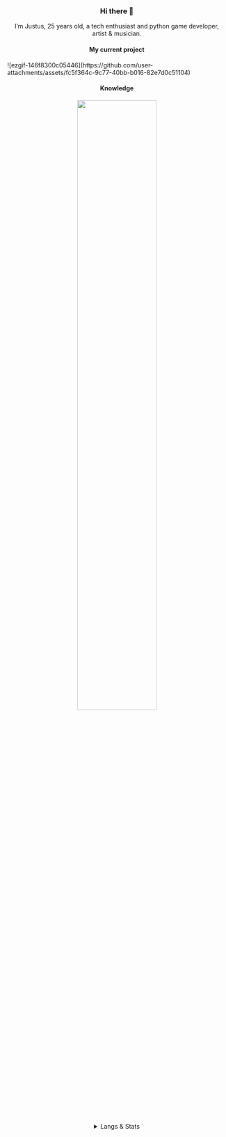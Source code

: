 <h3 align="center">Hi there 👋</h3>

<p align="center">I’m Justus, 25 years old, a tech enthusiast and python game developer, artist & musician.</h3>
<h4 align="center">My current project</h4>
![ezgif-146f8300c05446](https://github.com/user-attachments/assets/fc5f364c-9c77-40bb-b016-82e7d0c51104)

<h4 align="center">Knowledge</h4>
<p align="center">
<img width="60%" src="https://github.com/user-attachments/assets/a62866e9-aa76-4c02-9f42-b246525c9a07">
</p>
<details align="center">
  <summary>Langs & Stats</summary>
  <p align="center">
<img align="center" src="https://github-readme-stats.vercel.app/api/top-langs/?username=justusdecker&langs_count=15&theme=gotham&layout=compact">
</p>
<p align="center">
<img align="center" src="https://github-readme-stats.vercel.app/api?username=justusdecker&show_icons=true&theme=gotham">
</p>
</details>







